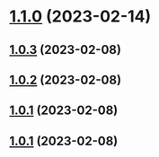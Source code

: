 # [1.1.0](https://github.com/acelectic/tom-tom-manager-react/compare/v1.0.3...v1.1.0) (2023-02-14)

## [1.0.3](https://github.com/acelectic/tom-tom-manager-react/compare/v1.0.2...v1.0.3) (2023-02-08)

## [1.0.2](https://github.com/acelectic/tom-tom-manager-react/compare/v1.0.1...v1.0.2) (2023-02-08)

## [1.0.1](https://github.com/acelectic/tom-tom-manager-react/compare/v1.0.0...v1.0.1) (2023-02-08)

## [1.0.1](https://github.com/acelectic/tom-tom-manager-react/compare/v1.0.0...v1.0.1) (2023-02-08)
